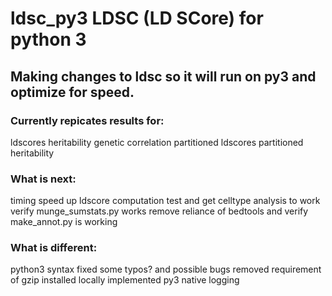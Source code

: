 # ldsc_py3 LDSC (LD SCore) for python 3

## Making changes to ldsc so it will run on py3 and optimize for speed. 

### Currently repicates results for:
ldscores
heritability
genetic correlation
partitioned ldscores
partitioned heritability

### What is next:
timing 
speed up ldscore computation
test and get celltype analysis to work
verify munge_sumstats.py works
remove reliance of bedtools and verify make_annot.py is working

### What is different:
python3 syntax
fixed some typos? and possible bugs
removed requirement of gzip installed locally 
implemented py3 native logging 